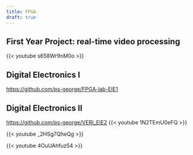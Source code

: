 ```yaml
---
title: FPGA
draft: true
---
```


## First Year Project: real-time video processing
{{< youtube s658Wr9nM0o >}}

## Digital Electronics I
https://github.com/ps-george/FPGA-lab-EIE1

## Digital Electronics II
https://github.com/ps-george/VERI_EIE2
{{< youtube 1N2TEmU0eFQ >}}

{{< youtube _2HSg7QheQg >}}

{{< youtube 4OuUAhfuz54 >}}



